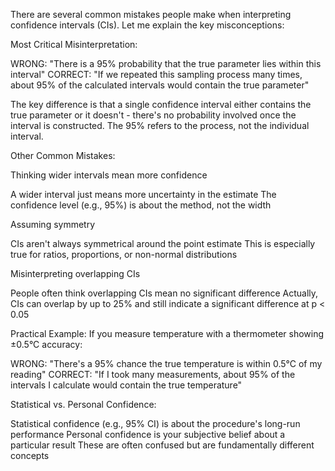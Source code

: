 There are several common mistakes people make when interpreting confidence intervals (CIs). Let me explain the key misconceptions:

Most Critical Misinterpretation:


WRONG: "There is a 95% probability that the true parameter lies within this interval"
CORRECT: "If we repeated this sampling process many times, about 95% of the calculated intervals would contain the true parameter"

The key difference is that a single confidence interval either contains the true parameter or it doesn't - there's no probability involved once the interval is constructed. The 95% refers to the process, not the individual interval.

Other Common Mistakes:


Thinking wider intervals mean more confidence

A wider interval just means more uncertainty in the estimate
The confidence level (e.g., 95%) is about the method, not the width


Assuming symmetry

CIs aren't always symmetrical around the point estimate
This is especially true for ratios, proportions, or non-normal distributions


Misinterpreting overlapping CIs

People often think overlapping CIs mean no significant difference
Actually, CIs can overlap by up to 25% and still indicate a significant difference at p < 0.05




Practical Example:
If you measure temperature with a thermometer showing ±0.5°C accuracy:


WRONG: "There's a 95% chance the true temperature is within 0.5°C of my reading"
CORRECT: "If I took many measurements, about 95% of the intervals I calculate would contain the true temperature"


Statistical vs. Personal Confidence:


Statistical confidence (e.g., 95% CI) is about the procedure's long-run performance
Personal confidence is your subjective belief about a particular result
These are often confused but are fundamentally different concepts
